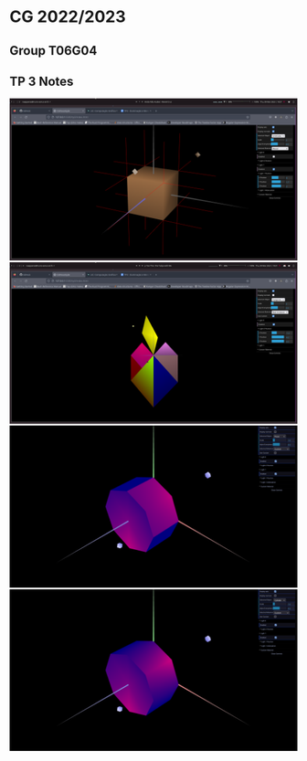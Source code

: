# CG 2022/2023

## Group T06G04

## TP 3 Notes

![Screenshot 1](screenshots/cg-t06g04-tp3-1.png)
![Screenshot 2](screenshots/cg-t06g04-tp3-2.png)
![Screenshot 3](screenshots/cg-t06g04-tp3-3.png)
![Screenshot 3](screenshots/cg-t06g04-tp3-4.png)
